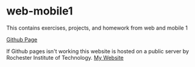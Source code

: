 # web-mobile1
This contains exercises, projects, and homework from web and mobile 1

[Github Page]()

If Github pages isn't working this website is hosted on a public server by Rochester Institute of Technology. 
[My Website](https://people.rit.edu/egd1486/140/)
